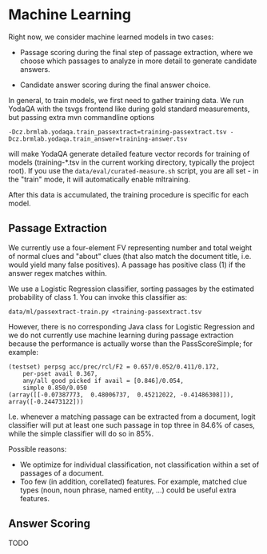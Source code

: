 Machine Learning
================

Right now, we consider machine learned models in two cases:

  * Passage scoring during the final step of passage extraction, where we
    choose which passages to analyze in more detail to generate candidate
    answers.

  * Candidate answer scoring during the final answer choice.

In general, to train models, we first need to gather training data.
We run YodaQA with the tsvgs frontend like during gold standard measurements,
but passing extra mvn commandline options

	-Dcz.brmlab.yodaqa.train_passextract=training-passextract.tsv -Dcz.brmlab.yodaqa.train_answer=training-answer.tsv

will make YodaQA generate detailed feature vector records for training
of models (training-*.tsv in the current working directory, typically
the project root).  If you use the ``data/eval/curated-measure.sh``
script, you are all set - in the "train" mode, it will automatically
enable mltraining.

After this data is accumulated, the training procedure is specific
for each model.

Passage Extraction
------------------

We currently use a four-element FV representing number and total weight
of normal clues and "about" clues (that also match the document title,
i.e. would yield many false positives).  A passage has positive class
(1) if the answer regex matches within.

We use a Logistic Regression classifier, sorting passages by the
estimated probability of class 1.  You can invoke this classifier as:

	data/ml/passextract-train.py <training-passextract.tsv

However, there is no corresponding Java class for Logistic Regression
and we do not currently use machine learning during passage extraction
because the performance is actually worse than the PassScoreSimple;
for example:

	(testset) perpsg acc/prec/rcl/F2 = 0.657/0.052/0.411/0.172,
		per-pset avail 0.367,
		any/all good picked if avail = [0.846]/0.054,
		simple 0.850/0.050
	(array([[-0.07387773,  0.48006737,  0.45212022, -0.41486308]]), array([-0.24473122]))

I.e. whenever a matching passage can be extracted from a document,
logit classifier will put at least one such passage in top three
in 84.6% of cases, while the simple classifier will do so in 85%.

Possible reasons:
  * We optimize for individual classification, not classification
    within a set of passages of a document.
  * Too few (in addition, corellated) features.  For example, matched
    clue types (noun, noun phrase, named entity, ...) could be useful
    extra features.

Answer Scoring
--------------

TODO
